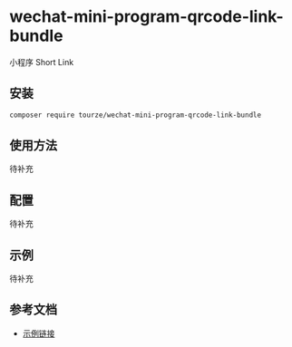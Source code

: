 # wechat-mini-program-qrcode-link-bundle

小程序 Short Link

## 安装

```bash
composer require tourze/wechat-mini-program-qrcode-link-bundle
```

## 使用方法

待补充

## 配置

待补充

## 示例

待补充

## 参考文档

- [示例链接](https://example.com)
